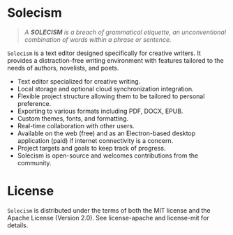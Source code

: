 # Solecism

> *A **SOLECISM** is a breach of grammatical etiquette, an unconventional combination of words within a phrase or sentence.*

`Solecism` is a text editor designed specifically for creative writers. It provides a distraction-free writing environment with features tailored to the needs of authors, novelists, and poets.
- Text editor specialized for creative writing.
- Local storage and optional cloud synchronization integration.
- Flexible project structure allowing them to be tailored to personal preference.
- Exporting to various formats including PDF, DOCX, EPUB.
- Custom themes, fonts, and formatting.
- Real-time collaboration with other users.
- Available on the web (free) and as an Electron-based desktop application (paid) if internet connectivity is a concern.
- Project targets and goals to keep track of progress.
- Solecism is open-source and welcomes contributions from the community.

# License
`Solecism` is distributed under the terms of both the MIT license and the Apache License (Version 2.0). See license-apache and license-mit for details.
